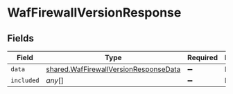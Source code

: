 # WafFirewallVersionResponse


## Fields

| Field                                                                                          | Type                                                                                           | Required                                                                                       | Description                                                                                    |
| ---------------------------------------------------------------------------------------------- | ---------------------------------------------------------------------------------------------- | ---------------------------------------------------------------------------------------------- | ---------------------------------------------------------------------------------------------- |
| `data`                                                                                         | [shared.WafFirewallVersionResponseData](../../models/shared/waffirewallversionresponsedata.md) | :heavy_minus_sign:                                                                             | N/A                                                                                            |
| `included`                                                                                     | *any*[]                                                                                        | :heavy_minus_sign:                                                                             | N/A                                                                                            |